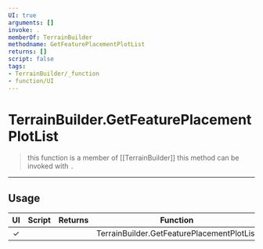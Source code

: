 ```yaml
---
UI: true
arguments: []
invoke: .
memberOf: TerrainBuilder
methodname: GetFeaturePlacementPlotList
returns: []
script: false
tags:
- TerrainBuilder/_function
- function/UI
---
```

# TerrainBuilder.GetFeaturePlacementPlotList
> this function is a member of [[TerrainBuilder]]
> this method can be invoked with `.`
-----
## Usage
|  UI | Script | Returns | Function | Arguments |
|:---:|:------:|-------:|:--------:|:---------|
|✓| ||TerrainBuilder.GetFeaturePlacementPlotList||
